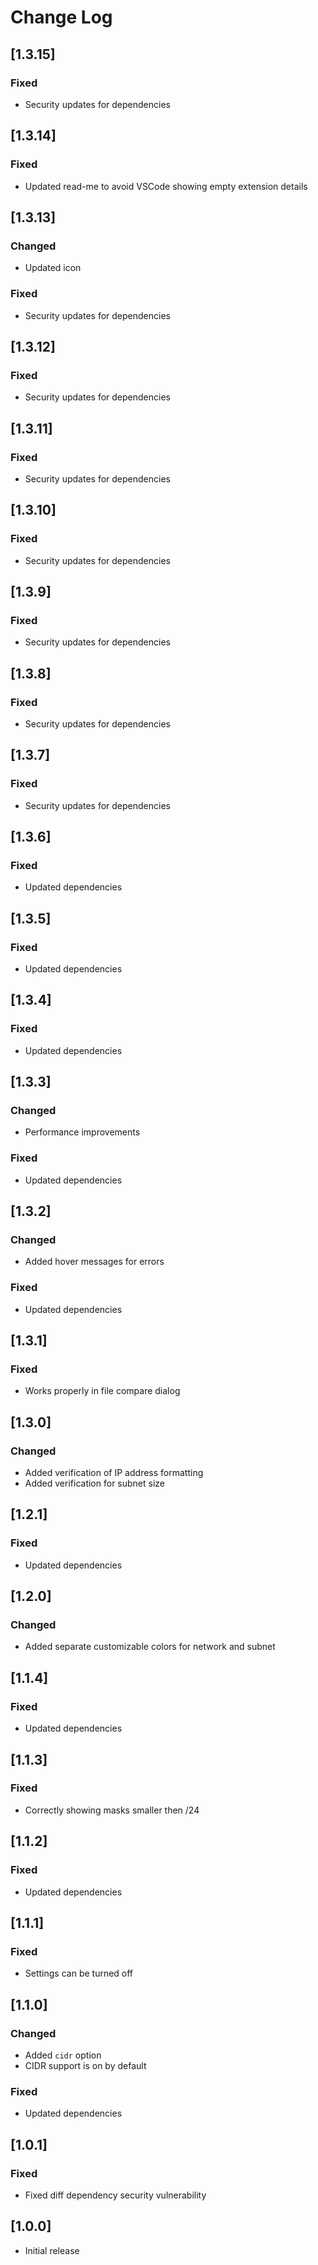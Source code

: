 # Change Log

## [1.3.15]

### Fixed
- Security updates for dependencies

## [1.3.14]

### Fixed
- Updated read-me to avoid VSCode showing empty extension details

## [1.3.13]

### Changed
- Updated icon

### Fixed
- Security updates for dependencies

## [1.3.12]

### Fixed
- Security updates for dependencies

## [1.3.11]

### Fixed
- Security updates for dependencies

## [1.3.10]

### Fixed
- Security updates for dependencies

## [1.3.9]

### Fixed
- Security updates for dependencies

## [1.3.8]

### Fixed
- Security updates for dependencies


## [1.3.7]

### Fixed
- Security updates for dependencies


## [1.3.6]

### Fixed
- Updated dependencies


## [1.3.5]

### Fixed
- Updated dependencies


## [1.3.4]

### Fixed
- Updated dependencies


## [1.3.3]

### Changed
- Performance improvements

### Fixed
- Updated dependencies


## [1.3.2]

### Changed
- Added hover messages for errors

### Fixed
- Updated dependencies


## [1.3.1]

### Fixed
- Works properly in file compare dialog


## [1.3.0]

### Changed
- Added verification of IP address formatting
- Added verification for subnet size


## [1.2.1]

### Fixed
- Updated dependencies


## [1.2.0]

### Changed
- Added separate customizable colors for network and subnet


## [1.1.4]

### Fixed
- Updated dependencies


## [1.1.3]

### Fixed
- Correctly showing masks smaller then /24


## [1.1.2]

### Fixed
- Updated dependencies


## [1.1.1]

### Fixed
- Settings can be turned off


## [1.1.0]

### Changed
- Added `cidr` option
- CIDR support is on by default

### Fixed
- Updated dependencies


## [1.0.1]

### Fixed
- Fixed diff dependency security vulnerability


## [1.0.0]

- Initial release
